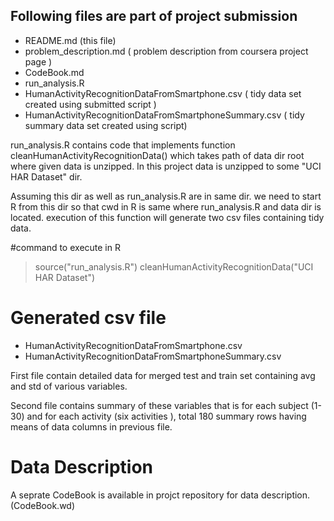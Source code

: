 ## Following files are part of project submission
* README.md (this file)
* problem_description.md ( problem description from coursera project page )
* CodeBook.md
* run_analysis.R
* HumanActivityRecognitionDataFromSmartphone.csv ( tidy data set created using submitted script )
* HumanActivityRecognitionDataFromSmartphoneSummary.csv ( tidy summary data set created using script)

run_analysis.R contains code that implements function cleanHumanActivityRecognitionData()
which takes path of data dir root where given data is unzipped. In this project
data is unzipped to some "UCI HAR Dataset" dir. 

Assuming this dir as well as run_analysis.R are in same dir. we need to start R 
from this dir so that cwd in R is same where run_analysis.R and data dir is
located. execution of this function will generate two csv files containing tidy data.

#command to execute in R

> source("run_analysis.R")
> cleanHumanActivityRecognitionData("UCI HAR Dataset")

# Generated csv file
 
* HumanActivityRecognitionDataFromSmartphone.csv  
* HumanActivityRecognitionDataFromSmartphoneSummary.csv

First file contain detailed data for merged test and train set containing
avg and std of various variables.

Second file contains summary of these variables that is for each subject (1-30)
and for each activity (six activities ), total 180 summary rows having means
of data columns in previous file.


# Data Description

A seprate CodeBook is available in projct repository for data description. (CodeBook.wd)
